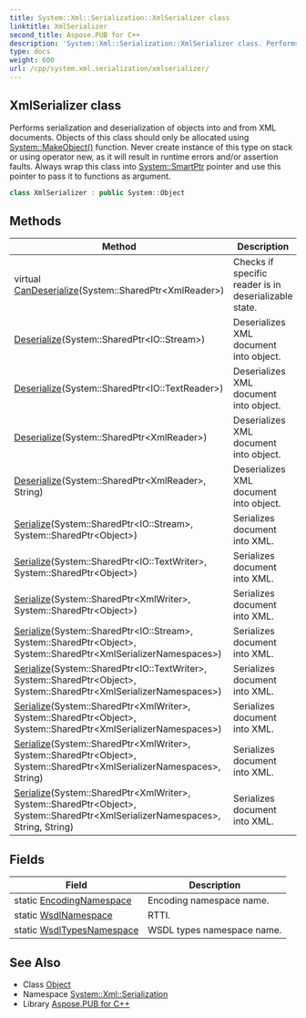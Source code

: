 ```yaml
---
title: System::Xml::Serialization::XmlSerializer class
linktitle: XmlSerializer
second_title: Aspose.PUB for C++
description: 'System::Xml::Serialization::XmlSerializer class. Performs serialization and deserialization of objects into and from XML documents. Objects of this class should only be allocated using System::MakeObject() function. Never create instance of this type on stack or using operator new, as it will result in runtime errors and/or assertion faults. Always wrap this class into System::SmartPtr pointer and use this pointer to pass it to functions as argument in C++.'
type: docs
weight: 600
url: /cpp/system.xml.serialization/xmlserializer/
---
```

## XmlSerializer class


Performs serialization and deserialization of objects into and from XML documents. Objects of this class should only be allocated using [System::MakeObject()](../../system/makeobject/) function. Never create instance of this type on stack or using operator new, as it will result in runtime errors and/or assertion faults. Always wrap this class into [System::SmartPtr](../../system/smartptr/) pointer and use this pointer to pass it to functions as argument.

```cpp
class XmlSerializer : public System::Object
```

## Methods

| Method | Description |
| --- | --- |
| virtual [CanDeserialize](./candeserialize/)(System::SharedPtr\<XmlReader\>) | Checks if specific reader is in deserializable state. |
| [Deserialize](./deserialize/)(System::SharedPtr\<IO::Stream\>) | Deserializes XML document into object. |
| [Deserialize](./deserialize/)(System::SharedPtr\<IO::TextReader\>) | Deserializes XML document into object. |
| [Deserialize](./deserialize/)(System::SharedPtr\<XmlReader\>) | Deserializes XML document into object. |
| [Deserialize](./deserialize/)(System::SharedPtr\<XmlReader\>, String) | Deserializes XML document into object. |
| [Serialize](./serialize/)(System::SharedPtr\<IO::Stream\>, System::SharedPtr\<Object\>) | Serializes document into XML. |
| [Serialize](./serialize/)(System::SharedPtr\<IO::TextWriter\>, System::SharedPtr\<Object\>) | Serializes document into XML. |
| [Serialize](./serialize/)(System::SharedPtr\<XmlWriter\>, System::SharedPtr\<Object\>) | Serializes document into XML. |
| [Serialize](./serialize/)(System::SharedPtr\<IO::Stream\>, System::SharedPtr\<Object\>, System::SharedPtr\<XmlSerializerNamespaces\>) | Serializes document into XML. |
| [Serialize](./serialize/)(System::SharedPtr\<IO::TextWriter\>, System::SharedPtr\<Object\>, System::SharedPtr\<XmlSerializerNamespaces\>) | Serializes document into XML. |
| [Serialize](./serialize/)(System::SharedPtr\<XmlWriter\>, System::SharedPtr\<Object\>, System::SharedPtr\<XmlSerializerNamespaces\>) | Serializes document into XML. |
| [Serialize](./serialize/)(System::SharedPtr\<XmlWriter\>, System::SharedPtr\<Object\>, System::SharedPtr\<XmlSerializerNamespaces\>, String) | Serializes document into XML. |
| [Serialize](./serialize/)(System::SharedPtr\<XmlWriter\>, System::SharedPtr\<Object\>, System::SharedPtr\<XmlSerializerNamespaces\>, String, String) | Serializes document into XML. |
## Fields

| Field | Description |
| --- | --- |
| static [EncodingNamespace](./encodingnamespace/) | Encoding namespace name. |
| static [WsdlNamespace](./wsdlnamespace/) | RTTI. |
| static [WsdlTypesNamespace](./wsdltypesnamespace/) | WSDL types namespace name. |
## See Also

* Class [Object](../../system/object/)
* Namespace [System::Xml::Serialization](../)
* Library [Aspose.PUB for C++](../../)
